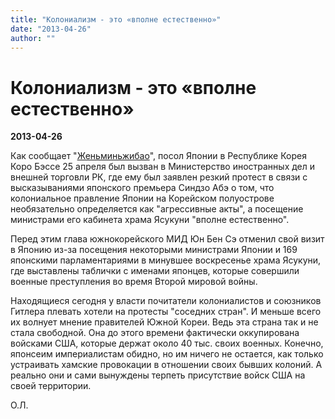 ```yaml
---
title: "Колониализм - это «вполне естественно»"
date: "2013-04-26"
author: ""
---
```


# Колониализм - это «вполне естественно»

**2013-04-26** 

Как сообщает "[Женьминьжибао](http://russian.people.com.cn/31520/8223093.html)", посол Японии в Республике Корея Коро Бэссе 25 апреля был вызван в Министерство иностранных дел и внешней торговли РК, где ему был заявлен резкий протест в связи с высказываниями японского премьера Синдзо Абэ о том, что колониальное правление Японии на Корейском полуострове необязательно определяется как "агрессивные акты", а посещение министрами его кабинета храма Ясукуни "вполне естественно".

Перед этим глава южнокорейского МИД Юн Бен Сэ отменил свой визит в Японию из-за посещения некоторыми министрами Японии и 169 японскими парламентариями в минувшее воскресенье храма Ясукуни, где выставлены таблички с именами японцев, которые совершили военные преступления во время Второй мировой войны.

Находящиеся сегодня у власти почитатели колониалистов и союзников Гитлера плевать хотели на протесты "соседних стран". И меньше всего их волнует мнение правителей Южной Кореи. Ведь эта страна так и не стала свободной. Она до этого времени фактически оккупирована войсками США, которые держат около 40 тыс. своих военных. Конечно, японсеим империалистам обидно, но им ничего не остается, как только устраивать хамские провокации в отношении своих бывших колоний. А реально они и сами вынуждены терпеть присутствие войск США на своей территории.

О.Л.